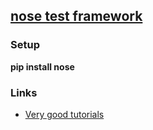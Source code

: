 ## [nose test framework][1]

### Setup
**pip install nose**

### Links
  + [Very good tutorials][2]
  
[1]: https://nose.readthedocs.org/en/latest/
[2]: http://pythontesting.net/framework/nose/nose-introduction/